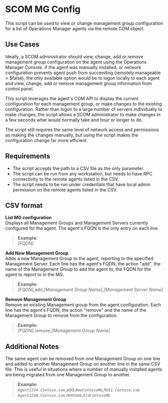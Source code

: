# SCOM MG Config
This script can be used to view or change management group configuration for a list of Operations Manager agents via the remote COM object. 

## Use Cases
Ideally, a SCOM administrator should view, change, add or remove management group configuration on the agent using the Operations Manager Console.  If the agent was manually installed, or network configuration prevents agent push from succeeding (remotely manageable = $false), the only available option would be to logon locally to each agent and view, change, add or remove management group information from control panel.

This script leverages the agent's COM API to display the current configuration for each management group, or make changes to the existing configuration.  Rather than logon to a large number of servers individually to make changes, the script allows a SCOM administrator to make changes in a few seconds what would normally take and hour or longer to do.

The script still requires the same level of network access and permissions as making the changes manually, but using the script makes the configuration change far more efficient.

## Requirements
- The script accepts the path to a CSV file as the only parameter. 
- The script can be run from any workstation, but needs to have RPC connectivity to the remote agents listed in the CSV.
- The script needs to be run under credentials that have local admin permission on the remote agents listed in the CSV.

## CSV format
**List MG configuration**  
Displays all Management Groups and Management Servers currently configured for the agent. The agent's FQDN is the only entry on each line.  
> **Example:**  
_[FQDN]_ 

**Add New Management Group**  
Adds a new Management Group to the agent, reporting to the specified Management Server. Each line has the agent's FQDN, the action "add", the name of the Management Group to add the agent to, the FQDN for the agent to report to in the MG.  
> **Example:**  
_[FQDN]_,add,_[Management Group Name],[Management Server Name]_

**Remove Management Group**  
Remove an existing Management group from the agent configuration.  Each line has the agent's FQDN, the action "remove" and the name of the Management Group to remove from the configuration.  
> **Example:**  
_[FQDN]_,remove,_[Management Group Name]_

## Additional Notes
The same agent can be removed from one Management Group on one line and added to another Management Group on another line in the same CSV file.  This is useful in situations where a number of manually installed agents are being migrated from one Management Group to another.
> **Example:**  
_`Agent1234.Contoso.com`_,add,_`NewContosoMG`,`MS01.Contoso.com`_
_`Agent1234.Contoso.com`_,remove,_`OldContosoMG`_
